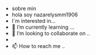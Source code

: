 -  sobre min
- hola soy nazarelysmm1906
-  I´m interested in...
- 🌱 I’m currently learning ...
- 💞️ I’m looking to collaborate on ..
- 
- 📫 How to reach me ..

<!--
You can click the Preview link to take a look at your changes
--->

